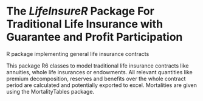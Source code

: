 # The *LifeInsureR* Package For Traditional Life Insurance with Guarantee and Profit Participation
R package implementing general life insurance contracts

This package R6 classes to model traditional life insurance
    contracts like annuities, whole life insurances or endowments. All relevant
    quantities like premium decomposition, reserves and benefits over the whole
    contract period are calculated and potentially exported to excel. Mortalities
    are given using the MortalityTables package.
